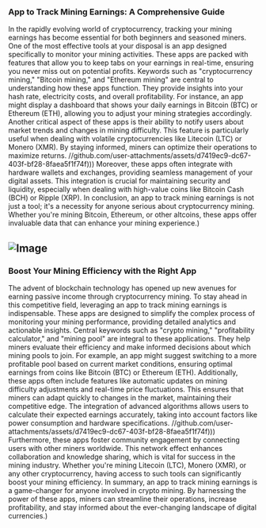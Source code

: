 ### App to Track Mining Earnings: A Comprehensive Guide
In the rapidly evolving world of cryptocurrency, tracking your mining earnings has become essential for both beginners and seasoned miners. One of the most effective tools at your disposal is an app designed specifically to monitor your mining activities. These apps are packed with features that allow you to keep tabs on your earnings in real-time, ensuring you never miss out on potential profits.
Keywords such as "cryptocurrency mining," "Bitcoin mining," and "Ethereum mining" are central to understanding how these apps function. They provide insights into your hash rate, electricity costs, and overall profitability. For instance, an app might display a dashboard that shows your daily earnings in Bitcoin (BTC) or Ethereum (ETH), allowing you to adjust your mining strategies accordingly.
Another critical aspect of these apps is their ability to notify users about market trends and changes in mining difficulty. This feature is particularly useful when dealing with volatile cryptocurrencies like Litecoin (LTC) or Monero (XMR). By staying informed, miners can optimize their operations to maximize returns.
 //github.com/user-attachments/assets/d7419ec9-dc67-403f-bf28-8faea5f1f74f)))
Moreover, these apps often integrate with hardware wallets and exchanges, providing seamless management of your digital assets. This integration is crucial for maintaining security and liquidity, especially when dealing with high-value coins like Bitcoin Cash (BCH) or Ripple (XRP).
In conclusion, an app to track mining earnings is not just a tool; it's a necessity for anyone serious about cryptocurrency mining. Whether you're mining Bitcoin, Ethereum, or other altcoins, these apps offer invaluable data that can enhance your mining experience.)

![Image](https://github.com/user-attachments/assets/d7419ec9-dc67-403f-bf28-8faea5f1f74f)
---
### Boost Your Mining Efficiency with the Right App
The advent of blockchain technology has opened up new avenues for earning passive income through cryptocurrency mining. To stay ahead in this competitive field, leveraging an app to track mining earnings is indispensable. These apps are designed to simplify the complex process of monitoring your mining performance, providing detailed analytics and actionable insights.
Central keywords such as "crypto mining," "profitability calculator," and "mining pool" are integral to these applications. They help miners evaluate their efficiency and make informed decisions about which mining pools to join. For example, an app might suggest switching to a more profitable pool based on current market conditions, ensuring optimal earnings from coins like Bitcoin (BTC) or Ethereum (ETH).
Additionally, these apps often include features like automatic updates on mining difficulty adjustments and real-time price fluctuations. This ensures that miners can adapt quickly to changes in the market, maintaining their competitive edge. The integration of advanced algorithms allows users to calculate their expected earnings accurately, taking into account factors like power consumption and hardware specifications.
 //github.com/user-attachments/assets/d7419ec9-dc67-403f-bf28-8faea5f1f74f)))
Furthermore, these apps foster community engagement by connecting users with other miners worldwide. This network effect enhances collaboration and knowledge sharing, which is vital for success in the mining industry. Whether you're mining Litecoin (LTC), Monero (XMR), or any other cryptocurrency, having access to such tools can significantly boost your mining efficiency.
In summary, an app to track mining earnings is a game-changer for anyone involved in crypto mining. By harnessing the power of these apps, miners can streamline their operations, increase profitability, and stay informed about the ever-changing landscape of digital currencies.)
